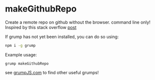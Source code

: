 
# makeGithubRepo
Create a remote repo on github without the browser. command line only!
Inspired by this stack overflow [post](https://stackoverflow.com/questions/2423777/is-it-possible-to-create-a-remote-repo-on-github-from-the-cli-without-opening-br)

If grump has not yet been installed, you can do so using:
```bash
npm i -g grump
```

Example usage:
```
grump makeGithubRepo
```

see [grumpJS.com](https://grumpjs.com) to find other useful grumps!
